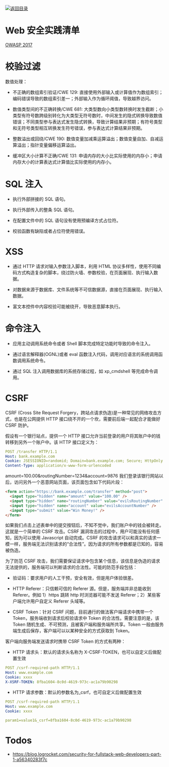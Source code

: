 [![返回目录](https://parg.co/UCb)](https://github.com/wxyyxc1992/Awesome-CheatSheet)

# Web 安全实践清单

[OWASP 2017](https://www.owasp.org/images/7/72/OWASP_Top_10-2017_%28en%29.pdf.pdf)

# 校验过滤

数值处理：

- 不正确的数组索引验证/CWE 129: 直接使用外部输入或计算值作为数组索引；编码错误导致的数组索引差一；外部输入作为循环阈值，导致越界访问。

- 数值类型间的不正确转换/CWE 681: 大类型数向小类型数转换时发生截断；小类型有符号数跨级别转化为大类型无符号数时，中间发生的隐式转换导致数值错误；不同类型参与表达式发生隐式转换，导致计算结果非预期；有符号类型和无符号类型相互转换发生符号错误，参与表达式计算结果非预期。

- 整数溢出或回绕/CWE 190: 数值变量加减乘运算溢出；数值变量自加、自减运算溢出；指针变量偏移运算溢出。

- 缓冲区大小计算不正确/CWE 131: 申请内存的大小比实际使用的内存小；申请内存大小的计算表达式计算值比实际使用的内存小。

# SQL 注入

- 执行外部拼接的 SQL 语句。

- 执行外部传入的整条 SQL 语句。

- 在配置文件中的 SQL 语句没有使用预编译方式占位符。

- 校验函数有缺陷或者占位符使用错误。

# XSS

- 通过 HTTP 请求对输入参数注入脚本，利用 HTML 协议多样性，使用不同编码方式构造复杂的脚本，绕过防火墙、参数校验，在页面展现、执行输入数据。

- 对数据来源于数据库、文件系统等不可信数据源，直接在页面展现、执行输入数据。

- 富文本控件中内容校验可能被绕开，导致恶意脚本执行。

# 命令注入

- 应用主动调用系统命令或者 Shell 脚本完成特定功能时导致的命令注入。

- 通过语言解释器(OGNL)或者 eval 函数注入代码，调用对应语言的系统调用函数调用系统命令。

- 通过 SQL 注入调用数据库的系统存储过程，如 xp_cmdshell 等完成命令调用。

# CSRF

CSRF (Cross Site Request Forgery，跨站点请求伪造)是一种常见的网络攻击方式，也是在公网提供 HTTP 接口绕不开的一个坎，需要前后端一起配合才能做好 CSRF 防护。

假设有一个银行站点，提供一个 HTTP 接口允许当前登录的用户将其账户中的钱转移到另外一个账户中。该 HTTP 接口定义为：

```yaml
POST /transfer HTTP/1.1
Host: bank.example.com
Cookie: JSESSIONID=randomid; Domain=bank.example.com; Secure; HttpOnly
Content-Type: application/x-www-form-urlencoded
```

amount=100.00&routingNumber=1234&account=9876
我们登录该银行网站以后，访问另外一个恶意网站页面，该页面包含如下代码片段：

```html
<form action="https://bank.example.com/transfer" method="post">
  <input type="hidden" name="amount" value="100.00" />
  <input type="hidden" name="routingNumber" value="evilsRoutingNumber" />
  <input type="hidden" name="account" value="evilsAccountNumber" />
  <input type="submit" value="Win Money!" />
</form>
```

如果我们点击上述表单中的提交按钮后，不知不觉中，我们账户中的钱会被转走。这就是一个简单的 CSRF 攻击。CSRF 漏洞攻击的过程中，用户可能没有任何感知，因为可以使用 Javascript 自动完成。CSRF 的攻击请求可以和真实的请求一模一样，服务端无法识别请求的“合法性”。因为请求的所有参数都是已知的，容易被伪造。

为了防范 CSRF 攻击，我们需要保证请求中包含某个信息，该信息是伪造的请求无法提供的，服务端可以判断请求的合法性。可能的防范手段包括：

- 验证码：要求用户的人工干预，安全有效，但是用户体验很差。

- HTTP Referer：只信赖可信的 Referer 源。但是，服务端并非总能收到 Referer。例如 1）https 跳转 http 时浏览器可能不发送 Referer；2）某些客户端允许用户自定义 Referer 头域等。

- CSRF Token：针对 CSRF 问题，目前通行的做法客户端请求中携带一个 Token，服务端收到请求后校验请求中 Token 的合法性。需要注意的是，该 Token 随机生成、不可预测，且被客户端和服务端所共享。Token 一般由服务端生成后保存，客户端可以以某种安全的方式获取到 Token。

客户端向服务端发送请求时携带 CSRF Token 的方式有两种：

- HTTP 请求头：默认的请求头名称为 X-CSRF-TOKEN，也可以自定义后做配置生效

```yaml
POST /csrf-required-path HTTP/1.1
Host: www.example.com
Cookie: xxxx
X-XSRF-TOKEN: 8fba1604-8c0d-4619-973c-ac1a79b90298
```

- HTTP 请求参数：默认的参数名为\_csrf，也可自定义后做配置生效

```yaml
POST /csrf-required-path HTTP/1.1
Host: www.example.com
Cookie: xxxx

param1=value1&_csrf=8fba1604-8c0d-4619-973c-ac1a79b90298
```

# Todos

- https://blog.logrocket.com/security-for-fullstack-web-developers-part-1-a56340283f7c
